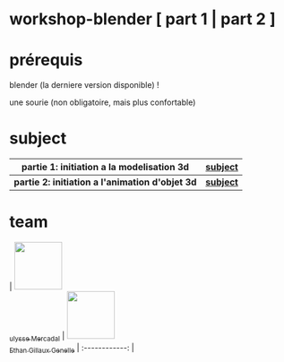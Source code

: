 # workshop-blender    [ part 1 | part 2 ]

# prérequis
blender (la derniere version disponible) !

une sourie (non obligatoire, mais plus confortable)

# subject

|**partie 1: initiation a la modelisation 3d** | [subject](https://github.com/ulysse-mercadal/workshop_blender-part-1-/blob/main/subject_part_1.md)
| :------------: | :------------: |
| **partie 2: initiation a l'animation d'objet 3d** | [**subject**](https://github.com/ulysse-mercadal/workshop_blender-part-1-/blob/main/subject_part_2.md)

# team
| [<img src="https://avatars.githubusercontent.com/u/146720787?v=4" width=85><br><sub>ulysse Mercadal</sub>](https://github.com/ulysse-mercadal) | [<img src="https://avatars.githubusercontent.com/u/146710139?v=4" width=85><br><sub>Ethan Gillaux Genelle</sub>](https://github.com/Kunamito)
| :------------: |
